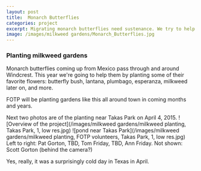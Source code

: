 ```yaml
---
layout: post
title:  Monarch Butterflies
categories: project
excerpt: Migrating monarch butterflies need sustenance. We try to help by planting milkweed gardens.
image: /images/milkweed gardens/Monarch_Butterflies.jpg
---
```


### Planting milkweed gardens

Monarch butterflies coming up from Mexico pass through and around Windcrest. This year we're going to help them by planting some of their favorite flowers: butterfly bush, lantana, plumbago, esperanza, milkweed later on, and more. 

FOTP will be planting gardens like this all around town in coming months and years.

Next two photos are of the planting near Takas Park on April 4, 2015.
![Overview of the project](/images/milkweed gardens/milkweed planting, Takas Park, 1, low res.jpg)
![pond near Takas Park](/images/milkweed gardens/milkweed planting, FOTP volunteers, Takas Park, 1, low res.jpg)
Left to right: Pat Gorton, TBD, Tom Friday, TBD, Ann Friday. 
Not shown: Scott Gorton (behind the camera?)

Yes, really, it was a surprisingly cold day in Texas in April.
